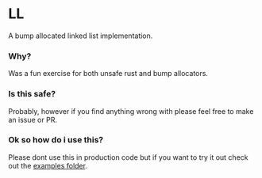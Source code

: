 # LL

A bump allocated linked list implementation.


### Why?

Was a fun exercise for both unsafe rust and bump allocators.

### Is this safe?

Probably, however if you find anything wrong with please feel free to make an issue or PR.


### Ok so how do i use this?

Please dont use this in production code but if you want to try it out check out the [examples folder](/examples).
